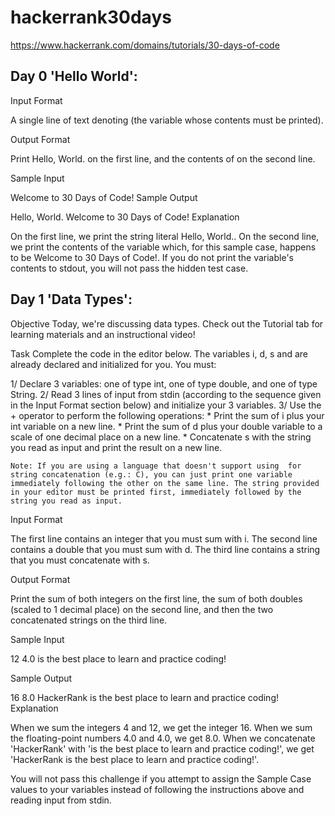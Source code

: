 # hackerrank30days
https://www.hackerrank.com/domains/tutorials/30-days-of-code

## Day 0 'Hello World':

Input Format

A single line of text denoting  (the variable whose contents must be printed).

Output Format

Print Hello, World. on the first line, and the contents of  on the second line.

Sample Input

Welcome to 30 Days of Code!
Sample Output

Hello, World. 
Welcome to 30 Days of Code!
Explanation

On the first line, we print the string literal Hello, World.. On the second line, we print the contents of the  variable which, for this sample case, happens to be Welcome to 30 Days of Code!. If you do not print the variable's contents to stdout, you will not pass the hidden test case.

## Day 1 'Data Types':

Objective 
Today, we're discussing data types. Check out the Tutorial tab for learning materials and an instructional video!

Task 
Complete the code in the editor below. The variables i, d, s and  are already declared and initialized for you. You must:

1/ Declare 3  variables: one of type int, one of type double, and one of type String.
2/ Read 3 lines of input from stdin (according to the sequence given in the Input Format section below) and initialize your 3 variables.
3/ Use the + operator to perform the following operations: 
	* Print the sum of i plus your int variable on a new line.
	* Print the sum of d plus your double variable to a scale of one decimal place on a new line.
	* Concatenate s with the string you read as input and print the result on a new line.

	Note: If you are using a language that doesn't support using  for string concatenation (e.g.: C), you can just print one variable immediately following the other on the same line. The string provided in your editor must be printed first, immediately followed by the string you read as input.

Input Format

The first line contains an integer that you must sum with i. 
The second line contains a double that you must sum with d. 
The third line contains a string that you must concatenate with s.

Output Format

Print the sum of both integers on the first line, the sum of both doubles (scaled to 1 decimal place) on the second line, and then the two concatenated strings on the third line.

Sample Input

12
4.0
is the best place to learn and practice coding!

Sample Output

16
8.0
HackerRank is the best place to learn and practice coding!
Explanation

When we sum the integers  4 and 12, we get the integer 16. 
When we sum the floating-point numbers 4.0 and 4.0, we get 8.0. 
When we concatenate 'HackerRank' with 'is the best place to learn and practice coding!', we get 'HackerRank is the best place to learn and practice coding!'.

You will not pass this challenge if you attempt to assign the Sample Case values to your variables instead of following the instructions above and reading input from stdin.

